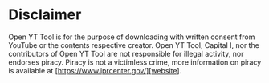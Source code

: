 # Disclaimer

Open YT Tool is for the purpose of downloading with written consent from YouTube or the contents respective creator.
Open YT Tool, Capital I, nor the contributors of Open YT Tool are not responsible for illegal activity, nor endorses 
piracy. Piracy is not a victimless crime, more information on piracy is available at 
[https://www.iprcenter.gov/][website].



[website]: https://www.iprcenter.gov/